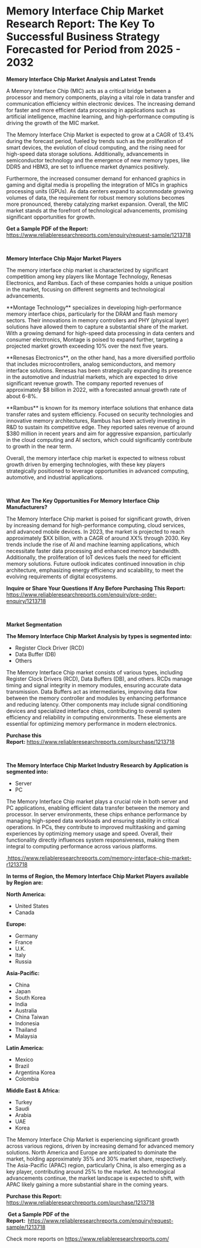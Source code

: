 <p><h1>Memory Interface Chip Market Research Report: The Key To Successful Business Strategy Forecasted for Period from 2025 - 2032</h1></p><p><strong>Memory Interface Chip Market Analysis and Latest Trends</strong></p>
<p><p>A Memory Interface Chip (MIC) acts as a critical bridge between a processor and memory components, playing a vital role in data transfer and communication efficiency within electronic devices. The increasing demand for faster and more efficient data processing in applications such as artificial intelligence, machine learning, and high-performance computing is driving the growth of the MIC market. </p><p>The Memory Interface Chip Market is expected to grow at a CAGR of 13.4% during the forecast period, fueled by trends such as the proliferation of smart devices, the evolution of cloud computing, and the rising need for high-speed data storage solutions. Additionally, advancements in semiconductor technology and the emergence of new memory types, like DDR5 and HBM3, are set to influence market dynamics positively.</p><p>Furthermore, the increased consumer demand for enhanced graphics in gaming and digital media is propelling the integration of MICs in graphics processing units (GPUs). As data centers expand to accommodate growing volumes of data, the requirement for robust memory solutions becomes more pronounced, thereby catalyzing market expansion. Overall, the MIC market stands at the forefront of technological advancements, promising significant opportunities for growth.</p></p>
<p><strong>Get a Sample PDF of the Report:&nbsp;</strong> <a href="https://www.reliableresearchreports.com/enquiry/request-sample/1213718?utm_campaign=2245&utm_medium=2&utm_source=Github&utm_content=ia&utm_term=24032025&utm_id=memory-interface-chip">https://www.reliableresearchreports.com/enquiry/request-sample/1213718</a></p>
<p>&nbsp;</p>
<p><strong>Memory Interface Chip Major Market Players</strong></p>
<p><p>The memory interface chip market is characterized by significant competition among key players like Montage Technology, Renesas Electronics, and Rambus. Each of these companies holds a unique position in the market, focusing on different segments and technological advancements.</p><p>**Montage Technology** specializes in developing high-performance memory interface chips, particularly for the DRAM and flash memory sectors. Their innovations in memory controllers and PHY (physical layer) solutions have allowed them to capture a substantial share of the market. With a growing demand for high-speed data processing in data centers and consumer electronics, Montage is poised to expand further, targeting a projected market growth exceeding 10% over the next five years.</p><p>**Renesas Electronics**, on the other hand, has a more diversified portfolio that includes microcontrollers, analog semiconductors, and memory interface solutions. Renesas has been strategically expanding its presence in the automotive and industrial markets, which are expected to drive significant revenue growth. The company reported revenues of approximately $8 billion in 2022, with a forecasted annual growth rate of about 6-8%.</p><p>**Rambus** is known for its memory interface solutions that enhance data transfer rates and system efficiency. Focused on security technologies and innovative memory architectures, Rambus has been actively investing in R&D to sustain its competitive edge. They reported sales revenue of around $380 million in recent years and aim for aggressive expansion, particularly in the cloud computing and AI sectors, which could significantly contribute to growth in the near term.</p><p>Overall, the memory interface chip market is expected to witness robust growth driven by emerging technologies, with these key players strategically positioned to leverage opportunities in advanced computing, automotive, and industrial applications.</p></p>
<p>&nbsp;</p>
<p><strong>What Are The Key Opportunities For Memory Interface Chip Manufacturers?</strong></p>
<p><p>The Memory Interface Chip market is poised for significant growth, driven by increasing demand for high-performance computing, cloud services, and advanced mobile devices. In 2023, the market is projected to reach approximately $XX billion, with a CAGR of around XX% through 2030. Key trends include the rise of AI and machine learning applications, which necessitate faster data processing and enhanced memory bandwidth. Additionally, the proliferation of IoT devices fuels the need for efficient memory solutions. Future outlook indicates continued innovation in chip architecture, emphasizing energy efficiency and scalability, to meet the evolving requirements of digital ecosystems.</p></p>
<p><strong>Inquire or Share Your Questions If Any Before Purchasing This Report:</strong> <a href="https://www.reliableresearchreports.com/enquiry/pre-order-enquiry/1213718?utm_campaign=2245&utm_medium=2&utm_source=Github&utm_content=ia&utm_term=24032025&utm_id=memory-interface-chip">https://www.reliableresearchreports.com/enquiry/pre-order-enquiry/1213718</a></p>
<p>&nbsp;</p>
<p><strong>Market Segmentation</strong></p>
<p><strong>The Memory Interface Chip Market Analysis by types is segmented into:</strong></p>
<p><ul><li>Register Clock Driver (RCD)</li><li>Data Buffer (DB)</li><li>Others</li></ul></p>
<p><p>The Memory Interface Chip market consists of various types, including Register Clock Drivers (RCD), Data Buffers (DB), and others. RCDs manage timing and signal integrity in memory modules, ensuring accurate data transmission. Data Buffers act as intermediaries, improving data flow between the memory controller and modules by enhancing performance and reducing latency. Other components may include signal conditioning devices and specialized interface chips, contributing to overall system efficiency and reliability in computing environments. These elements are essential for optimizing memory performance in modern electronics.</p></p>
<p><strong>Purchase this Report:&nbsp;</strong><a href="https://www.reliableresearchreports.com/purchase/1213718?utm_campaign=2245&utm_medium=2&utm_source=Github&utm_content=ia&utm_term=24032025&utm_id=memory-interface-chip">https://www.reliableresearchreports.com/purchase/1213718</a></p>
<p>&nbsp;</p>
<p><strong>The Memory Interface Chip Market Industry Research by Application is segmented into:</strong></p>
<p><ul><li>Server</li><li>PC</li></ul></p>
<p><p>The Memory Interface Chip market plays a crucial role in both server and PC applications, enabling efficient data transfer between the memory and processor. In server environments, these chips enhance performance by managing high-speed data workloads and ensuring stability in critical operations. In PCs, they contribute to improved multitasking and gaming experiences by optimizing memory usage and speed. Overall, their functionality directly influences system responsiveness, making them integral to computing performance across various platforms.</p></p>
<p><a href="https://www.reliableresearchreports.com/memory-interface-chip-market-r1213718?utm_campaign=2245&utm_medium=2&utm_source=Github&utm_content=ia&utm_term=24032025&utm_id=memory-interface-chip">&nbsp;https://www.reliableresearchreports.com/memory-interface-chip-market-r1213718</a></p>
<p><strong>In terms of Region, the Memory Interface Chip Market Players available by Region are:</strong></p>
<p>
    <p> <strong> North America: </strong>
        <ul>
            <li>United States</li>
            <li>Canada</li>
        </ul>
        </p> 
    <p> <strong> Europe: </strong>
        <ul>
            <li>Germany</li>
            <li>France</li>
            <li>U.K.</li>
            <li>Italy</li>
            <li>Russia</li>
        </ul>
        </p> 
    <p> <strong> Asia-Pacific: </strong>
        <ul>
            <li>China</li>
            <li>Japan</li>
            <li>South Korea</li>
            <li>India</li>
            <li>Australia</li>
            <li>China Taiwan</li>
            <li>Indonesia</li>
            <li>Thailand</li>
            <li>Malaysia</li>
        </ul>
        </p> 
    <p> <strong> Latin America: </strong>
        <ul>
            <li>Mexico</li>
            <li>Brazil</li>
            <li>Argentina Korea</li>
            <li>Colombia</li>
        </ul>
        </p> 
    <p> <strong> Middle East & Africa: </strong>
        <ul>
            <li>Turkey</li>
            <li>Saudi</li>
            <li>Arabia</li>
            <li>UAE</li>
            <li>Korea</li>
        </ul>
    </p>
    </p>
<p><p>The Memory Interface Chip Market is experiencing significant growth across various regions, driven by increasing demand for advanced memory solutions. North America and Europe are anticipated to dominate the market, holding approximately 35% and 30% market share, respectively. The Asia-Pacific (APAC) region, particularly China, is also emerging as a key player, contributing around 25% to the market. As technological advancements continue, the market landscape is expected to shift, with APAC likely gaining a more substantial share in the coming years.</p></p>
<p><strong>Purchase this Report: </strong><a href="https://www.reliableresearchreports.com/purchase/1213718?utm_campaign=2245&utm_medium=2&utm_source=Github&utm_content=ia&utm_term=24032025&utm_id=memory-interface-chip">https://www.reliableresearchreports.com/purchase/1213718</a></p>
<p>&nbsp;<strong>Get a Sample PDF of the Report:&nbsp;&nbsp;</strong><a href="https://www.reliableresearchreports.com/enquiry/request-sample/1213718?utm_campaign=2245&utm_medium=2&utm_source=Github&utm_content=ia&utm_term=24032025&utm_id=memory-interface-chip">https://www.reliableresearchreports.com/enquiry/request-sample/1213718</a></p>
<p><strong></strong></p>
<p>Check more reports on <a href="https://www.reliableresearchreports.com/?utm_campaign=2245&utm_medium=2&utm_source=Github&utm_content=ia&utm_term=24032025&utm_id=memory-interface-chip">https://www.reliableresearchreports.com/</a></p>